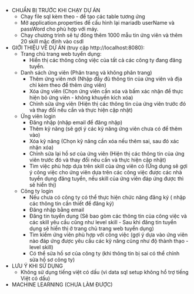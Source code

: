 - CHUẨN BỊ TRƯỚC KHI CHẠY DỰ ÁN
   + Chạy file sql kèm theo - để tạo các table tương ứng
   + Mở application.properties để cấu hình lại mariadb userName và passWord cho phù hợp với máy.
   + Chạy chương trình sẽ tự đông thêm 1000 mẫu tin ứng viên và thêm 20 skill mặc định vào csdl
- GIỚI THIỆU VỀ DỰ ÁN (truy cập http://localhost:8080):
   - Trang chủ trang web tuyển dụng:
      + Hiển thị các thông công việc của tất cả các công ty đang đăng tuyển. 
   - Danh sách ứng viên (Phân trang và không phân trang)
      + Thêm ứng viên mới (Nhập đầy đủ thông tin của ứng viên và địa chỉ kèm theo để thêm ứng viên)
      + Xóa ứng viên (Chọn ứng viên cần xóa và bấm xác nhận để thực hiện bỏ ứng viên - không khuyến kích xóa)
      + Chỉnh sửa ứng viên (Hiện thị các thông tin của ứng viên trước đó và thay đổi nếu cần và thực hiện cập nhật)
   - Ứng viên login
      + Đăng nhập (nhập email để đăng nhập)
      + Thêm kỹ năng (sẽ gợi ý các kỹ năng ứng viên chưa có để thêm vào)
      + Xóa kỹ năng (Chọn kỹ năng cần xóa nếu thêm sai, sau đó xác nhận xóa)
      + Chỉnh sửa lại hồ sơ của ứng viên (Hiện thị các thông tin của ứng viên trước đó và thay đổi nếu cần và thực hiện cập nhật)
      + Tìm việc phù hợp dựa trên skill của ứng viên có (Ứng dụng sẽ gợi ý công việc cho ứng viên dựa trên các công việc được các nhà tuyển dụng đăng tuyển, nếu skill của ứng viên đáp ứng được thì sẽ hiển thị)
   - Công ty login
      + Nếu chưa có công ty có thể thực hiện chức năng đăng ký ( nhập các thông tin cần thiết để đăng ký)
      + Đăng nhập bằng email
      + Đăng tin tuyển dụng (Sẽ bao gòm các thông tin của công việc và các skill yêu cầu cũng như level skill - Sau khi đăng tin tuyển dụng sẽ hiển thị ở trang chủ trang web tuyển dụng)
      + Tìm kiếm ứng viên phù hợp với công việc (gợi ý dựa vào ứng viên nào đáp ứng được yêu cầu các kỹ năng cũng như độ thành thạo - level skill)
      + Có thể sửa hồ sơ của công ty (khi thông tin bị sai có thể chỉnh sửa hồ sơ công ty)
- LƯU Ý KHI SỬ DỤNG
   + Không sử dụng tiếng việt có dấu (vì data sql setup không hổ trợ tiếng Việt có dấu)
- MACHINE LEARNING (CHƯA LÀM ĐƯỢC)